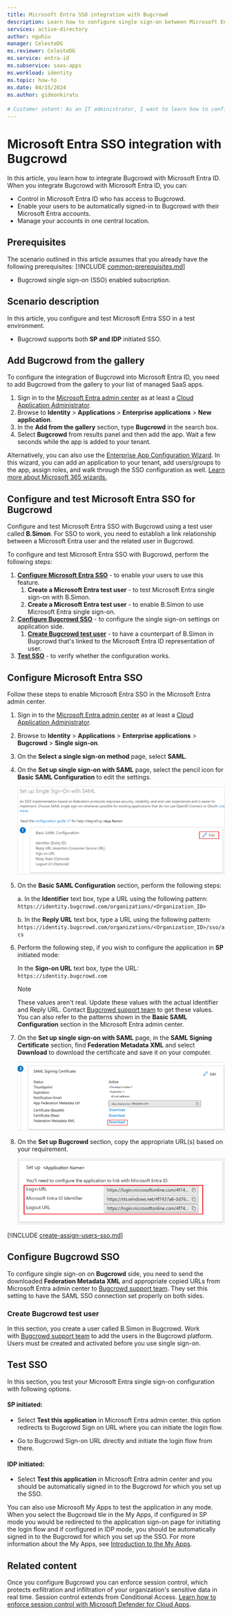 ```yaml
---
title: Microsoft Entra SSO integration with Bugcrowd
description: Learn how to configure single sign-on between Microsoft Entra ID and Bugcrowd.
services: active-directory
author: nguhiu
manager: CelesteDG
ms.reviewer: CelesteDG
ms.service: entra-id
ms.subservice: saas-apps
ms.workload: identity
ms.topic: how-to
ms.date: 04/15/2024
ms.author: gideonkiratu

# Customer intent: As an IT administrator, I want to learn how to configure single sign-on between Microsoft Entra ID and Directory Services so that I can control who has access to Directory Services, enable automatic sign-in with Microsoft Entra accounts, and manage my accounts in one central location.
---
```


# Microsoft Entra SSO integration with Bugcrowd

In this article,  you learn how to integrate Bugcrowd with Microsoft Entra ID. When you integrate Bugcrowd with Microsoft Entra ID, you can:

* Control in Microsoft Entra ID who has access to Bugcrowd.
* Enable your users to be automatically signed-in to Bugcrowd with their Microsoft Entra accounts.
* Manage your accounts in one central location.

## Prerequisites
The scenario outlined in this article assumes that you already have the following prerequisites:
[!INCLUDE [common-prerequisites.md](~/identity/saas-apps/includes/common-prerequisites.md)]
* Bugcrowd single sign-on (SSO) enabled subscription.

## Scenario description

In this article,  you configure and test Microsoft Entra SSO in a test environment.

* Bugcrowd supports both **SP and IDP** initiated SSO.

## Add Bugcrowd from the gallery

To configure the integration of Bugcrowd into Microsoft Entra ID, you need to add Bugcrowd from the gallery to your list of managed SaaS apps.

1. Sign in to the [Microsoft Entra admin center](https://entra.microsoft.com) as at least a [Cloud Application Administrator](~/identity/role-based-access-control/permissions-reference.md#cloud-application-administrator).
1. Browse to **Identity** > **Applications** > **Enterprise applications** > **New application**.
1. In the **Add from the gallery** section, type **Bugcrowd** in the search box.
1. Select **Bugcrowd** from results panel and then add the app. Wait a few seconds while the app is added to your tenant.

Alternatively, you can also use the [Enterprise App Configuration Wizard](https://portal.office.com/AdminPortal/home?Q=Docs#/azureadappintegration). In this wizard, you can add an application to your tenant, add users/groups to the app, assign roles, and walk through the SSO configuration as well. [Learn more about Microsoft 365 wizards.](/microsoft-365/admin/misc/azure-ad-setup-guides)

## Configure and test Microsoft Entra SSO for Bugcrowd

Configure and test Microsoft Entra SSO with Bugcrowd using a test user called **B.Simon**. For SSO to work, you need to establish a link relationship between a Microsoft Entra user and the related user in Bugcrowd.

To configure and test Microsoft Entra SSO with Bugcrowd, perform the following steps:

1. **[Configure Microsoft Entra SSO](#configure-microsoft-entra-sso)** - to enable your users to use this feature.
    1. **Create a Microsoft Entra test user** - to test Microsoft Entra single sign-on with B.Simon.
    1. **Create a Microsoft Entra test user** - to enable B.Simon to use Microsoft Entra single sign-on.
1. **[Configure Bugcrowd SSO](#configure-bugcrowd-sso)** - to configure the single sign-on settings on application side.
    1. **[Create Bugcrowd test user](#create-bugcrowd-test-user)** - to have a counterpart of B.Simon in Bugcrowd that's linked to the Microsoft Entra ID representation of user.
1. **[Test SSO](#test-sso)** - to verify whether the configuration works.

## Configure Microsoft Entra SSO

Follow these steps to enable Microsoft Entra SSO in the Microsoft Entra admin center.

1. Sign in to the [Microsoft Entra admin center](https://entra.microsoft.com) as at least a [Cloud Application Administrator](~/identity/role-based-access-control/permissions-reference.md#cloud-application-administrator).
1. Browse to **Identity** > **Applications** > **Enterprise applications** > **Bugcrowd** > **Single sign-on**.
1. On the **Select a single sign-on method** page, select **SAML**.
1. On the **Set up single sign-on with SAML** page, select the pencil icon for **Basic SAML Configuration** to edit the settings.

   ![Screenshot shows how to edit Basic SAML Configuration.](common/edit-urls.png "Basic Configuration")

1. On the **Basic SAML Configuration** section, perform the following steps:

    a. In the **Identifier** text box, type a URL using the following pattern:
    `https://identity.bugcrowd.com/organizations/<Organization_ID>`

    b. In the **Reply URL** text box, type a URL using the following pattern:
    `https://identity.bugcrowd.com/organizations/<Organization_ID>/sso/acs`

1. Perform the following step, if you wish to configure the application in **SP** initiated mode:

    In the **Sign-on URL** text box, type the URL:
    `https://identity.bugcrowd.com `

	> [!NOTE]
	> These values aren't real. Update these values with the actual Identifier and Reply URL. Contact [Bugcrowd support team](https://bugcrowd-support.freshdesk.com/support/tickets/new) to get these values. You can also refer to the patterns shown in the **Basic SAML Configuration** section in the Microsoft Entra admin center.

1. On the **Set up single sign-on with SAML** page, in the **SAML Signing Certificate** section, find **Federation Metadata XML** and select **Download** to download the certificate and save it on your computer.

	![Screenshot shows the Certificate download link.](common/metadataxml.png "Certificate")

1. On the **Set up Bugcrowd** section, copy the appropriate URL(s) based on your requirement.

	![Screenshot shows to copy configuration URLs.](common/copy-configuration-urls.png "Metadata")

[!INCLUDE [create-assign-users-sso.md](~/identity/saas-apps/includes/create-assign-users-sso.md)]

## Configure Bugcrowd SSO

To configure single sign-on on **Bugcrowd** side, you need to send the downloaded **Federation Metadata XML** and appropriate copied URLs from Microsoft Entra admin center to [Bugcrowd support team](https://bugcrowd-support.freshdesk.com/support/tickets/new). They set this setting to have the SAML SSO connection set properly on both sides.

### Create Bugcrowd test user

In this section, you create a user called B.Simon in Bugcrowd. Work with [Bugcrowd support team](https://bugcrowd-support.freshdesk.com/support/tickets/new) to add the users in the Bugcrowd platform. Users must be created and activated before you use single sign-on.

## Test SSO 

In this section, you test your Microsoft Entra single sign-on configuration with following options.
 
#### SP initiated:
 
* Select **Test this application** in Microsoft Entra admin center. this option redirects to Bugcrowd Sign on URL where you can initiate the login flow.  
 
* Go to Bugcrowd Sign-on URL directly and initiate the login flow from there.
 
#### IDP initiated:
 
* Select **Test this application** in Microsoft Entra admin center and you should be automatically signed in to the Bugcrowd for which you set up the SSO.
 
You can also use Microsoft My Apps to test the application in any mode. When you select the Bugcrowd tile in the My Apps, if configured in SP mode you would be redirected to the application sign-on page for initiating the login flow and if configured in IDP mode, you should be automatically signed in to the Bugcrowd for which you set up the SSO. For more information about the My Apps, see [Introduction to the My Apps](https://support.microsoft.com/account-billing/sign-in-and-start-apps-from-the-my-apps-portal-2f3b1bae-0e5a-4a86-a33e-876fbd2a4510).

## Related content

Once you configure Bugcrowd you can enforce session control, which protects exfiltration and infiltration of your organization's sensitive data in real time. Session control extends from Conditional Access. [Learn how to enforce session control with Microsoft Defender for Cloud Apps](/cloud-app-security/proxy-deployment-any-app).